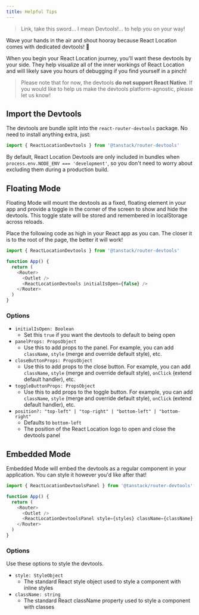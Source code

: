 ```yaml
---
title: Helpful Tips
---
```


> Link, take this sword... I mean Devtools!... to help you on your way!

Wave your hands in the air and shout hooray because React Location comes with dedicated devtools! 🥳

When you begin your React Location journey, you'll want these devtools by your side. They help visualize all of the inner workings of React Location and will likely save you hours of debugging if you find yourself in a pinch!

> Please note that for now, the devtools **do not support React Native**. If you would like to help us make the devtools platform-agnostic, please let us know!

## Import the Devtools

The devtools are bundle split into the `react-router-devtools` package. No need to install anything extra, just:

```js
import { ReactLocationDevtools } from '@tanstack/router-devtools'
```

By default, React Location Devtools are only included in bundles when `process.env.NODE_ENV === 'development'`, so you don't need to worry about excluding them during a production build.

## Floating Mode

Floating Mode will mount the devtools as a fixed, floating element in your app and provide a toggle in the corner of the screen to show and hide the devtools. This toggle state will be stored and remembered in localStorage across reloads.

Place the following code as high in your React app as you can. The closer it is to the root of the page, the better it will work!

```js
import { ReactLocationDevtools } from '@tanstack/router-devtools'

function App() {
  return (
    <Router>
      <Outlet />
      <ReactLocationDevtools initialIsOpen={false} />
    </Router>
  )
}
```

### Options

- `initialIsOpen: Boolean`
  - Set this `true` if you want the devtools to default to being open
- `panelProps: PropsObject`
  - Use this to add props to the panel. For example, you can add `className`, `style` (merge and override default style), etc.
- `closeButtonProps: PropsObject`
  - Use this to add props to the close button. For example, you can add `className`, `style` (merge and override default style), `onClick` (extend default handler), etc.
- `toggleButtonProps: PropsObject`
  - Use this to add props to the toggle button. For example, you can add `className`, `style` (merge and override default style), `onClick` (extend default handler), etc.
- `position?: "top-left" | "top-right" | "bottom-left" | "bottom-right"`
  - Defaults to `bottom-left`
  - The position of the React Location logo to open and close the devtools panel

## Embedded Mode

Embedded Mode will embed the devtools as a regular component in your application. You can style it however you'd like after that!

```js
import { ReactLocationDevtoolsPanel } from '@tanstack/router-devtools'

function App() {
  return (
    <Router>
      <Outlet />
      <ReactLocationDevtoolsPanel style={styles} className={className} />
    </Router>
  )
}
```

### Options

Use these options to style the devtools.

- `style: StyleObject`
  - The standard React style object used to style a component with inline styles
- `className: string`
  - The standard React className property used to style a component with classes
